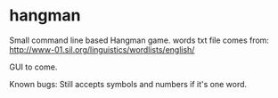 # hangman

Small command line based Hangman game.
words txt file comes from:
http://www-01.sil.org/linguistics/wordlists/english/

GUI to come.

Known bugs:
Still accepts symbols and numbers if it's one word.
